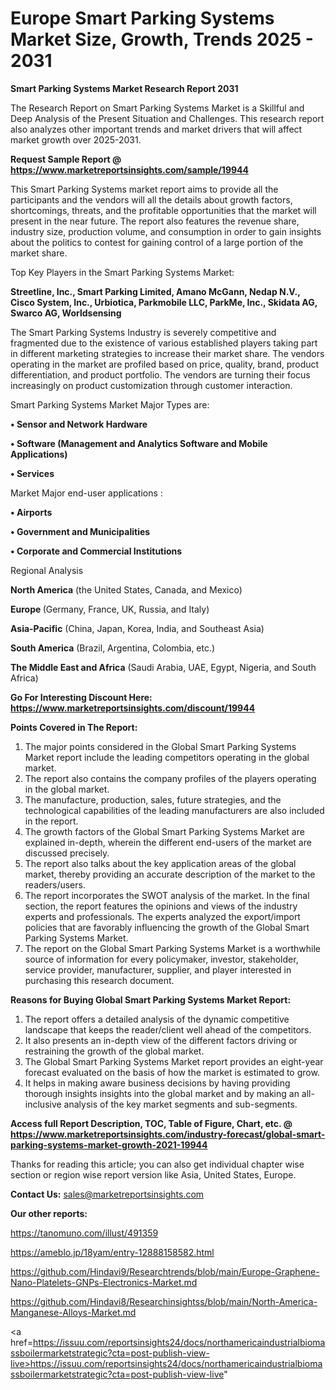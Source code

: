# Europe Smart Parking Systems Market Size, Growth, Trends 2025 - 2031

<strong>Smart Parking Systems Market Research Report 2031</strong>

The Research Report on Smart Parking Systems Market is a Skillful and Deep Analysis of the Present Situation and Challenges. This research report also analyzes other important trends and market drivers that will affect market growth over 2025-2031.

<strong>Request Sample Report @ <a href=https://www.marketreportsinsights.com/sample/19944>https://www.marketreportsinsights.com/sample/19944</a></strong>

This Smart Parking Systems market report aims to provide all the participants and the vendors will all the details about growth factors, shortcomings, threats, and the profitable opportunities that the market will present in the near future. The report also features the revenue share, industry size, production volume, and consumption in order to gain insights about the politics to contest for gaining control of a large portion of the market share.

Top Key Players in the Smart Parking Systems Market:

<strong>Streetline, Inc., Smart Parking Limited, Amano McGann, Nedap N.V., Cisco System, Inc., Urbiotica, Parkmobile LLC, ParkMe, Inc., Skidata AG, Swarco AG, Worldsensing</strong>

The Smart Parking Systems Industry is severely competitive and fragmented due to the existence of various established players taking part in different marketing strategies to increase their market share. The vendors operating in the market are profiled based on price, quality, brand, product differentiation, and product portfolio. The vendors are turning their focus increasingly on product customization through customer interaction.

Smart Parking Systems Market Major Types are:

<strong>• Sensor and Network Hardware

• Software (Management and Analytics Software and Mobile Applications)

• Services</strong>

Market Major end-user applications :

<strong>• Airports

• Government and Municipalities

• Corporate and Commercial Institutions</strong>

Regional Analysis

</u><strong><b>North America</b></strong> (the United States, Canada, and Mexico)

<strong><b>Europe </b></strong>(Germany, France, UK, Russia, and Italy)

<strong><b>Asia-Pacific</b></strong> (China, Japan, Korea, India, and Southeast Asia)

<strong><b>South America</b></strong> (Brazil, Argentina, Colombia, etc.)

<strong><b>The Middle East and Africa</b></strong> (Saudi Arabia, UAE, Egypt, Nigeria, and South Africa)

<strong>Go For Interesting Discount Here: <a href=https://www.marketreportsinsights.com/discount/19944>https://www.marketreportsinsights.com/discount/19944</a></strong>

<strong>Points Covered in The Report:</strong>
<ol>
  <li>The major points considered in the Global Smart Parking Systems Market report include the leading competitors operating in the global market.</li>
  <li>The report also contains the company profiles of the players operating in the global market.</li>
  <li>The manufacture, production, sales, future strategies, and the technological capabilities of the leading manufacturers are also included in the report.</li>
  <li>The growth factors of the Global Smart Parking Systems Market are explained in-depth, wherein the different end-users of the market are discussed precisely.</li>
  <li>The report also talks about the key application areas of the global market, thereby providing an accurate description of the market to the readers/users.</li>
  <li>The report incorporates the SWOT analysis of the market. In the final section, the report features the opinions and views of the industry experts and professionals. The experts analyzed the export/import policies that are favorably influencing the growth of the Global Smart Parking Systems Market.</li>
  <li>The report on the Global Smart Parking Systems Market is a worthwhile source of information for every policymaker, investor, stakeholder, service provider, manufacturer, supplier, and player interested in purchasing this research document.</li>
</ol>
<strong>Reasons for Buying Global Smart Parking Systems Market Report:</strong>

<ol>
  <li>The report offers a detailed analysis of the dynamic competitive landscape that keeps the reader/client well ahead of the competitors.</li>
  <li>It also presents an in-depth view of the different factors driving or restraining the growth of the global market.</li>
  <li>The Global Smart Parking Systems Market report provides an eight-year forecast evaluated on the basis of how the market is estimated to grow.</li>
  <li>It helps in making aware business decisions by having providing thorough insights insights into the global market and by making an all-inclusive analysis of the key market segments and sub-segments.</li>
</ol>
<strong>Access full Report Description, TOC, Table of Figure, Chart, etc. @ <a href=https://www.marketreportsinsights.com/industry-forecast/global-smart-parking-systems-market-growth-2021-19944>https://www.marketreportsinsights.com/industry-forecast/global-smart-parking-systems-market-growth-2021-19944</a></strong>


Thanks for reading this article; you can also get individual chapter wise section or region wise report version like Asia, United States, Europe.

<strong>Contact Us:</strong>
sales@marketreportsinsights.com

<strong>Our other reports:</strong>

<a href=https://tanomuno.com/illust/491359>https://tanomuno.com/illust/491359</a>

<a href=https://ameblo.jp/18yam/entry-12888158582.html>https://ameblo.jp/18yam/entry-12888158582.html</a>

<a href=https://github.com/Hindavi9/Researchtrends/blob/main/Europe-Graphene-Nano-Platelets-GNPs-Electronics-Market.md>https://github.com/Hindavi9/Researchtrends/blob/main/Europe-Graphene-Nano-Platelets-GNPs-Electronics-Market.md</a>

<a href=https://github.com/Hindavi8/Researchinsightss/blob/main/North-America-Manganese-Alloys-Market.md>https://github.com/Hindavi8/Researchinsightss/blob/main/North-America-Manganese-Alloys-Market.md</a>

<a href=https://issuu.com/reportsinsights24/docs/northamericaindustrialbiomassboilermarketstrategic?cta=post-publish-view-live>https://issuu.com/reportsinsights24/docs/northamericaindustrialbiomassboilermarketstrategic?cta=post-publish-view-live</a>"
